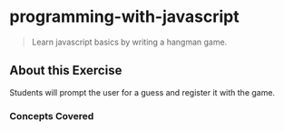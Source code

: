 # programming-with-javascript
> Learn javascript basics by writing a hangman game.

## About this Exercise
Students will prompt the user for a guess and register it with the game.

### Concepts Covered
